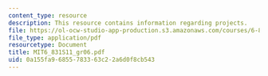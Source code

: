```yaml
---
content_type: resource
description: This resource contains information regarding projects.
file: https://ol-ocw-studio-app-production.s3.amazonaws.com/courses/6-831-user-interface-design-and-implementation-spring-2011/0a155fa96855783363c22a6d0f8cb543_MIT6_831S11_gr06.pdf
file_type: application/pdf
resourcetype: Document
title: MIT6_831S11_gr06.pdf
uid: 0a155fa9-6855-7833-63c2-2a6d0f8cb543
---
```

